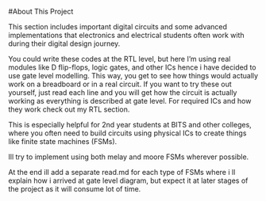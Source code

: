 #About This Project

This section includes important digital circuits and some advanced implementations that electronics and electrical students often work with during their digital design journey.


You could write these codes at the RTL level, but here I’m using real modules like D flip-flops, logic gates, and other ICs hence i have decided to use gate level modelling. This way, you get to see how things would actually work on a breadboard or in a real circuit. If you want to try these out yourself, just read each line and you will get how the circuit is actually working as everything is described at gate level. For required ICs and how they work check out my RTL section.


This is especially helpful for 2nd year students at BITS and other colleges, where you often need to build circuits using physical ICs to create things like finite state machines (FSMs).

Ill try to implement using both melay and moore FSMs wherever possible.

At the end ill add a separate read.md for each type of FSMs where i ll explain how i arrived at gate level diagram, but expect it at later stages of the project as it will consume lot of time.
